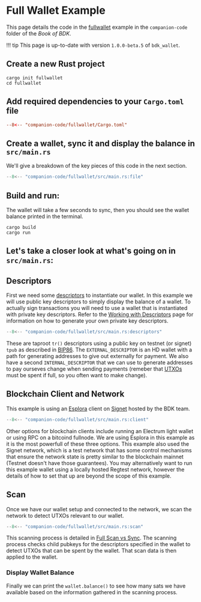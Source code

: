 # Full Wallet Example

This page details the code in the <a href="https://github.com/bitcoindevkit/book-of-bdk/tree/master/companion-code/fullwallet" target="_blank">fullwallet</a> example in the `companion-code` folder of the _Book of BDK_.

!!! tip
    This page is up-to-date with version `1.0.0-beta.5` of `bdk_wallet`.

## Create a new Rust project

```shell
cargo init fullwallet
cd fullwallet
```

## Add required dependencies to your `Cargo.toml` file

```toml
--8<-- "companion-code/fullwallet/Cargo.toml"
```

## Create a wallet, sync it and display the balance in `src/main.rs`

We'll give a breakdown of the key pieces of this code in the next section.
```rust title="companion-code/fullwallet/src/main.rs""
--8<-- "companion-code/fullwallet/src/main.rs:file"
```

## Build and run:

The wallet will take a few seconds to sync, then you should see the wallet balance printed in the terminal.
```shell
cargo build
cargo run
```

## Let's take a closer look at what's going on in `src/main.rs`:

## Descriptors

First we need some <a href="https://github.com/bitcoin/bitcoin/blob/master/doc/descriptors.md" target="_blank">descriptors</a> to instantiate our wallet. In this example we will use public key descriptors to simply display the balance of a wallet. To actually sign transactions you will need to use a wallet that is instantiated with private key descriptors. Refer to the [Working with Descriptors](./keys-descriptors/descriptors.md) page for information on how to generate your own private key descriptors.
```rust
--8<-- "companion-code/fullwallet/src/main.rs:descriptors"
```
These are taproot `tr()` descriptors using a public key on testnet (or signet) `tpub` as described in <a href="https://github.com/bitcoin/bips/blob/master/bip-0086.mediawiki" target="_blank">BIP86</a>. The `EXTERNAL_DESCRIPTOR` is an HD wallet with a path for generating addresses to give out externally for payment. We also have a second `INTERNAL_DESCRIPTOR` that we can use to generate addresses to pay ourseves change when sending payments (remeber that <a href="https://github.com/bitcoinbook/bitcoinbook/blob/develop/ch06_transactions.adoc#outpoint" target="_blank">UTXOs</a> must be spent if full, so you often want to make change).

## Blockchain Client and Network

This example is using an <a href="https://github.com/Blockstream/esplora" target="_blank">Esplora</a> client on <a href="https://github.com/bitcoinbook/bitcoinbook/blob/develop/ch11_blockchain.adoc#signet-the-proof-of-authority-testnet" target="_blank">Signet</a> hosted by the BDK team.
```rust
--8<-- "companion-code/fullwallet/src/main.rs:client"
```
Other options for blockchain clients include running an Electrum light wallet or using RPC on a bitcoind fullnode. We are using Esplora in this example as it is the most powerfull of these three options.
This example also used the Signet network, which is a test network that has some control mechanisms that ensure the network state is pretty similar to the blockchain mainnet (Testnet doesn't have those guarantees). You may alternatively want to run this example wallet using a locally hosted Regtest network, however the details of how to set that up are beyond the scope of this example.

## Scan

Once we have our wallet setup and connected to the network, we scan the network to detect UTXOs relevant to our wallet.
```rust
--8<-- "companion-code/fullwallet/src/main.rs:scan"
```
This scanning process is detailed in [Full Scan vs Sync](./syncing/full-scan-vs-sync.md). The scanning process checks child pubkeys for the descriptors specified in the wallet to detect UTXOs that can be spent by the wallet. That scan data is then applied to the wallet.

### Display Wallet Balance

Finally we can print the `wallet.balance()` to see how many sats we have available based on the information gathered in the scanning process.